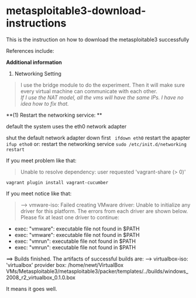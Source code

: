 # metasploitable3-download-instructions
This is the instruction on how to download the metasploitable3 successfully



References include:


**Additional information**

1. Networking Setting
  > I use the bridge module to do the experiment. Then it will make sure every virtual machine can communicate with each other.     
  *If I use the NAT model, all the vms will have the same IPs. I have no idea how to fix that.* 
  
 **(1) Restart the networking service: **
  
   default the system uses the eth0 network adapter
    
   shut the default network adapter down first
    ```  ifdown eth0 ```
   restart the apapter
    ```  ifup etho0 ```
   or:
   restart the networking service
    ``` sudo /etc/init.d/networking restart ```
  

If you meet problem like that:

>Unable to resolve dependency: user requested 'vagrant-share (> 0)'

```vagrant plugin install vagrant-cucumber```

If you meet notice like that:

> --> vmware-iso: Failed creating VMware driver: Unable to initialize any driver for this platform. The errors
from each driver are shown below. Please fix at least one driver
to continue:
* exec: "vmware": executable file not found in $PATH
* exec: "vmware": executable file not found in $PATH
* exec: "vmrun": executable file not found in $PATH
* exec: "vmrun": executable file not found in $PATH

==> Builds finished. The artifacts of successful builds are:
--> virtualbox-iso: 'virtualbox' provider box: /home/newt/VirtualBox VMs/Metasploitable3/metasploitable3/packer/templates/../builds/windows_2008_r2_virtualbox_0.1.0.box

It means it goes well.
